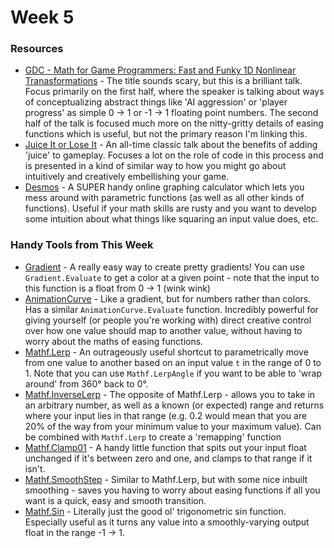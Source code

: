 # Week 5

### Resources

  * [GDC - Math for Game Programmers: Fast and Funky 1D Nonlinear Tranasformations](https://www.youtube.com/watch?v=mr5xkf6zSzk) - The title sounds scary, but this is a brilliant talk. Focus primarily on the first half, where the speaker is talking about ways of conceptualizing abstract things like 'AI aggression' or 'player progress' as simple 0 -> 1 or -1 -> 1 floating point numbers. The second half of the talk is focused much more on the nitty-gritty details of easing functions which is useful, but not the primary reason I'm linking this.
  * [Juice It or Lose It](https://www.youtube.com/watch?v=Fy0aCDmgnxg) - An all-time classic talk about the benefits of adding 'juice' to gameplay. Focuses a lot on the role of code in this process and is presented in a kind of similar way to how you might go about intuitively and creatively embellishing your game.
  * [Desmos](https://www.desmos.com/calculator) - A SUPER handy online graphing calculator which lets you mess around with parametric functions (as well as all other kinds of functions). Useful if your math skills are rusty and you want to develop some intuition about what things like squaring an input value does, etc.

### Handy Tools from This Week

  * [Gradient](https://docs.unity3d.com/ScriptReference/Gradient.html) - A really easy way to create pretty gradients! You can use `Gradient.Evaluate` to get a color at a given point - note that the input to this function is a float from 0 -> 1 (wink wink)
  * [AnimationCurve](https://docs.unity3d.com/ScriptReference/AnimationCurve.html) - Like a gradient, but for numbers rather than colors. Has a similar `AnimationCurve.Evaluate` function. Incredibly powerful for giving yourself (or people you're working with) direct creative control over how one value should map to another value, without having to worry about the maths of easing functions.
  * [Mathf.Lerp](https://docs.unity3d.com/ScriptReference/Mathf.Lerp.html) - An outrageously useful shortcut to parametrically move from one value to another based on an input value `t` in the range of 0 to 1. Note that you can use `Mathf.LerpAngle` if you want to be able to 'wrap around' from 360° back to 0°.
  * [Mathf.InverseLerp](https://docs.unity3d.com/ScriptReference/Mathf.InverseLerp.html) - The opposite of Mathf.Lerp - allows you to take in an arbitrary number, as well as a known (or expected) range and returns where your input lies in that range (e.g. 0.2 would mean that you are 20% of the way from your minimum value to your maximum value). Can be combined with `Mathf.Lerp` to create a 'remapping' function
  * [Mathf.Clamp01](https://docs.unity3d.com/ScriptReference/Mathf.Clamp01.html) - A handy little function that spits out your input float unchanged if it's between zero and one, and clamps to that range if it isn't.
  * [Mathf.SmoothStep](https://docs.unity3d.com/ScriptReference/Mathf.SmoothStep.html) - Similar to Mathf.Lerp, but with some nice inbuilt smoothing - saves you having to worry about easing functions if all you want is a quick, easy and smooth transition.
  * [Mathf.Sin](https://docs.unity3d.com/ScriptReference/Mathf.Sin.html) - Literally just the good ol' trigonometric sin function. Especially useful as it turns any value into a smoothly-varying output float in the range -1 -> 1.
